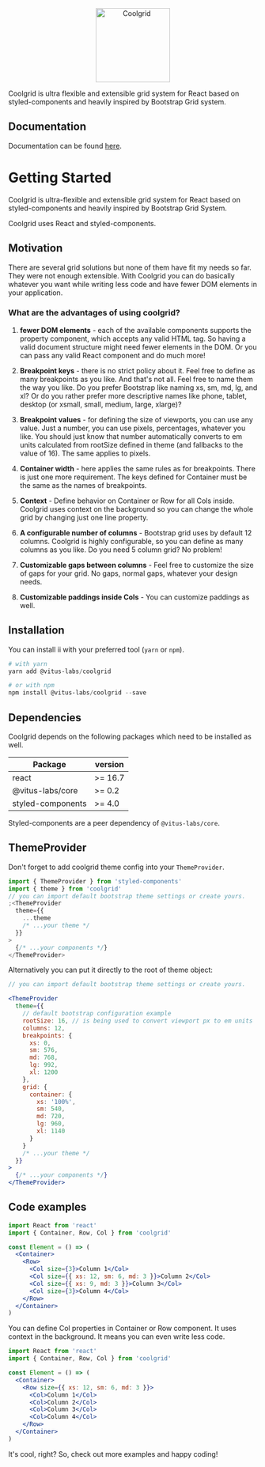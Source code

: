 <div align="center">
  <a href="https://vitus-labs.github.io/coolgrid/">
    <img src="https://raw.githubusercontent.com/vitus-labs/vitus-labs/master/packages/coolgrid/logo.png" alt="Coolgrid" height="150" />
  </a>
</div>

Coolgrid is ultra flexible and extensible grid system for React based on styled-components and heavily inspired by Bootstrap Grid system.

## Documentation

Documentation can be found [here](https://vitus-labs.github.io/coolgrid/).

# Getting Started

Coolgrid is ultra-flexible and extensible grid system for React
based on styled-components and heavily inspired by
Bootstrap Grid System.

Coolgrid uses React and styled-components.

## Motivation

There are several grid solutions but none of them have fit my
needs so far. They were not enough extensible. With Coolgrid
you can do basically whatever you want while writing less code
and have fewer DOM elements in your application.

### What are the advantages of using coolgrid?

1. **fewer DOM elements** - each of the available components supports
   the property component, which accepts any valid HTML tag. So
   having a valid document structure might need fewer elements in
   the DOM. Or you can pass any valid React component and do much
   more!

2. **Breakpoint keys** - there is no strict policy about it. Feel
   free to define as many breakpoints as you like. And that's not
   all. Feel free to name them the way you like. Do you prefer
   Bootstrap like naming xs, sm, md, lg, and xl? Or do you rather
   prefer more descriptive names like phone, tablet, desktop (or xsmall,
   small, medium, large, xlarge)?

3. **Breakpoint values** - for defining the size of viewports,
   you can use any value. Just a number, you can use pixels,
   percentages, whatever you like. You should just know that
   number automatically converts to em units calculated from
   rootSize defined in theme (and fallbacks to the value of 16).
   The same applies to pixels.

4. **Container width** - here applies the same rules as for
   breakpoints. There is just one more requirement. The keys defined
   for Container must be the same as the names of breakpoints.

5. **Context** - Define behavior on Container or Row for all
   Cols inside. Coolgrid uses context on the background so you can
   change the whole grid by changing just one line property.

6. **A configurable number of columns** - Bootstrap grid uses
   by default 12 columns. Coolgrid is highly configurable, so
   you can define as many columns as you like. Do you need 5 column
   grid? No problem!

7. **Customizable gaps between columns** - Feel free to customize
   the size of gaps for your grid. No gaps, normal gaps, whatever
   your design needs.

8. **Customizable paddings inside Cols** - You can customize paddings as well.

## Installation

You can install ii with your preferred tool (`yarn` or `npm`).

```powershell
# with yarn
yarn add @vitus-labs/coolgrid

# or with npm
npm install @vitus-labs/coolgrid --save
```

## Dependencies

Coolgrid depends on the following packages which need to be installed as well.

| Package           | version |
| ----------------- | ------- |
| react             | >= 16.7 |
| @vitus-labs/core  | >= 0.2  |
| styled-components | >= 4.0  |

Styled-components are a peer dependency of `@vitus-labs/core`.

## ThemeProvider

Don't forget to add coolgrid theme config into your `ThemeProvider`.

```jsx
import { ThemeProvider } from 'styled-components'
import { theme } from 'coolgrid'
// you can import default bootstrap theme settings or create yours.
;<ThemeProvider
  theme={{
    ...theme
    /* ...your theme */
  }}
>
  {/* ...your components */}
</ThemeProvider>
```

Alternatively you can put it directly to the root of theme object:

```jsx
// you can import default bootstrap theme settings or create yours.

<ThemeProvider
  theme={{
    // default bootstrap configuration example
    rootSize: 16, // is being used to convert viewport px to em units
    columns: 12,
    breakpoints: {
      xs: 0,
      sm: 576,
      md: 768,
      lg: 992,
      xl: 1200
    },
    grid: {
      container: {
        xs: '100%',
        sm: 540,
        md: 720,
        lg: 960,
        xl: 1140
      }
    }
    /* ...your theme */
  }}
>
  {/* ...your components */}
</ThemeProvider>
```

## Code examples

```jsx
import React from 'react'
import { Container, Row, Col } from 'coolgrid'

const Element = () => (
  <Container>
    <Row>
      <Col size={3}>Column 1</Col>
      <Col size={{ xs: 12, sm: 6, md: 3 }}>Column 2</Col>
      <Col size={{ xs: 9, md: 3 }}>Column 3</Col>
      <Col size={3}>Column 4</Col>
    </Row>
  </Container>
)
```

You can define Col properties in Container or Row component.
It uses context in the background. It means you can even
write less code.

```jsx
import React from 'react'
import { Container, Row, Col } from 'coolgrid'

const Element = () => (
  <Container>
    <Row size={{ xs: 12, sm: 6, md: 3 }}>
      <Col>Column 1</Col>
      <Col>Column 2</Col>
      <Col>Column 3</Col>
      <Col>Column 4</Col>
    </Row>
  </Container>
)
```

It's cool, right? So, check out more examples and happy coding!
